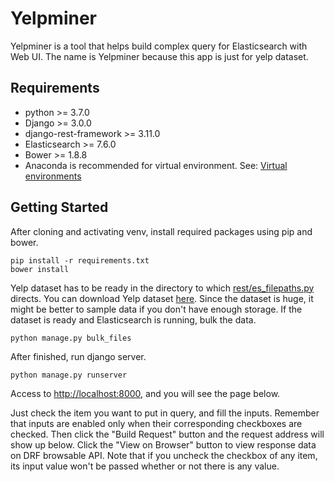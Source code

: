 # Yelpminer
Yelpminer is a tool that helps build complex query for Elasticsearch with Web UI. The name is Yelpminer because this app is just for yelp dataset.

## Requirements
- python >= 3.7.0
- Django >= 3.0.0
- django-rest-framework >= 3.11.0
- Elasticsearch >= 7.6.0
- Bower >= 1.8.8
- Anaconda is recommended for virtual environment. See: [Virtual environments](https://docs.conda.io/projects/conda/en/latest/user-guide/concepts/environments.html#virtual-environments)

## Getting Started
After cloning and activating venv, install required packages using pip and bower.
```
pip install -r requirements.txt
bower install
```

Yelp dataset has to be ready in the directory to which [rest/es_filepaths.py](rest/es_filepaths.py) directs.
You can download Yelp dataset [here](https://www.kaggle.com/yelp-dataset/yelp-dataset).
Since the dataset is huge, it might be better to sample data if you don't have enough storage.
If the dataset is ready and Elasticsearch is running, bulk the data.
```
python manage.py bulk_files
```

After finished, run django server.
```
python manage.py runserver
```

Access to <http://localhost:8000>, and you will see the page below.

Just check the item you want to put in query, and fill the inputs. Remember that inputs are enabled only when their corresponding checkboxes are checked.
Then click the "Build Request" button and the request address will show up below. Click the "View on Browser" button to view response data on DRF browsable API.
Note that if you uncheck the checkbox of any item, its input value won't be passed whether or not there is any value.
